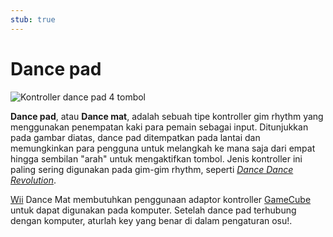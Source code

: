 ```yaml
---
stub: true
---
```


# Dance pad

![](img/dance-pad.jpg "Kontroller dance pad 4 tombol")

**Dance pad**, atau **Dance mat**, adalah sebuah tipe kontroller gim rhythm yang menggunakan penempatan kaki para pemain sebagai input. Ditunjukkan pada gambar diatas, dance pad ditempatkan pada lantai dan memungkinkan para pengguna untuk melangkah ke mana saja dari empat hingga sembilan "arah" untuk mengaktifkan tombol. Jenis kontroller ini paling sering digunakan pada gim-gim rhythm, seperti *[Dance Dance Revolution](https://en.wikipedia.org/wiki/Dance_Dance_Revolution "Wikipedia")*.

[Wii](https://en.wikipedia.org/wiki/Wii "Wikipedia") Dance Mat membutuhkan penggunaan adaptor kontroller [GameCube](https://en.wikipedia.org/wiki/GameCube "Wikipedia") untuk dapat digunakan pada komputer. Setelah dance pad terhubung dengan komputer, aturlah key yang benar di dalam pengaturan osu!.
